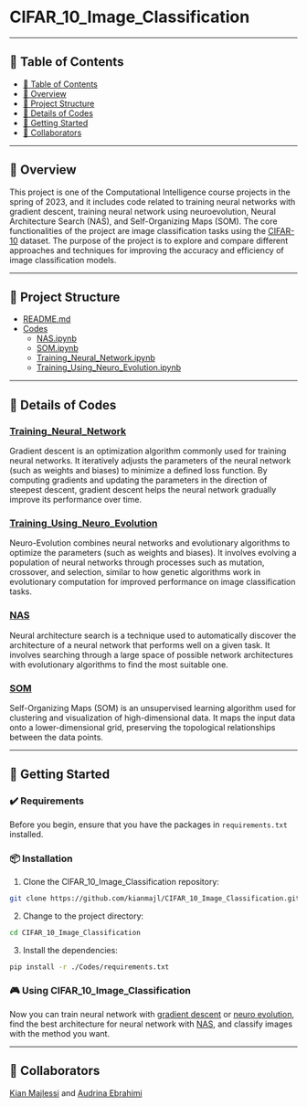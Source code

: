 <h1>
<br>CIFAR_10_Image_Classification
</h1>

---

## 📒 Table of Contents
- [📒 Table of Contents](#-table-of-contents)
- [📍 Overview](#-overview)
- [📂 Project Structure](#-project-structure)
- [🔎 Details of Codes](#-details-of-codes)
- [🚀 Getting Started](#-getting-started)
- [🤝 Collaborators](#-collaborators)


---
## 📍 Overview

This project is one of the Computational Intelligence course projects in the spring of 2023, and it includes code related to training neural networks with gradient descent, training neural network using neuroevolution, Neural Architecture Search (NAS), and Self-Organizing Maps (SOM). The core functionalities of the project are image classification tasks using the [CIFAR-10](https://www.cs.toronto.edu/~kriz/cifar.html) dataset. The purpose of the project is to explore and compare different approaches and techniques for improving the accuracy and efficiency of image classification models.

---


## 📂 Project Structure

 * [README.md](./README.md)
 * [Codes](./Codes)
   * [NAS.ipynb](./Codes/NAS.ipynb)
   * [SOM.ipynb](./Codes/SOM.ipynb)
   * [Training_Neural_Network.ipynb](./Codes/Training_Neural_Network.ipynb)
   * [Training_Using_Neuro_Evolution.ipynb](./Codes/Training_Using_Neuro_Evolution.ipynb)
  
---

## 🔎 Details of Codes

### [Training_Neural_Network](./Codes/Training_Neural_Network.ipynb)
Gradient descent is an optimization algorithm commonly used for training neural networks. It iteratively adjusts the parameters of the neural network (such as weights and biases) to minimize a defined loss function. By computing gradients and updating the parameters in the direction of steepest descent, gradient descent helps the neural network gradually improve its performance over time.

### [Training_Using_Neuro_Evolution](./Codes/Training_Using_Neuro_Evolution.ipynb)
Neuro-Evolution combines neural networks and evolutionary algorithms to optimize the parameters (such as weights and biases). It involves evolving a population of neural networks through processes such as mutation, crossover, and selection, similar to how genetic algorithms work in evolutionary computation for improved performance on image classification tasks.

### [NAS](./Codes/NAS.ipynb)
Neural architecture search is a technique used to automatically discover the architecture of a neural network that performs well on a given task. It involves searching through a large space of possible network architectures with evolutionary algorithms to find the most suitable one.

### [SOM](./Codes/SOM.ipynb)
Self-Organizing Maps (SOM) is an unsupervised learning algorithm used for clustering and visualization of high-dimensional data. It maps the input data onto a lower-dimensional grid, preserving the topological relationships between the data points.


---
## 🚀 Getting Started

### ✔️ Requirements

Before you begin, ensure that you have the packages in `requirements.txt` installed.

### 📦 Installation

1. Clone the CIFAR_10_Image_Classification repository:
```sh
git clone https://github.com/kianmajl/CIFAR_10_Image_Classification.git
```

2. Change to the project directory:
```sh
cd CIFAR_10_Image_Classification
```

3. Install the dependencies:
```sh
pip install -r ./Codes/requirements.txt
```

### 🎮 Using CIFAR_10_Image_Classification

Now you can train neural network with [gradient descent](./Codes/Training_Neural_Network.ipynb) or [neuro evolution](./Codes/Training_Using_Neuro_Evolution.ipynb), find the best architecture for neural network with [NAS](./Codes/NAS.ipynb), and classify images with the method you want.

---
## 🤝 Collaborators
[Kian Majlessi](https://github.com/kianmajl) and [Audrina Ebrahimi](https://github.com/audrina-ebrahimi)

